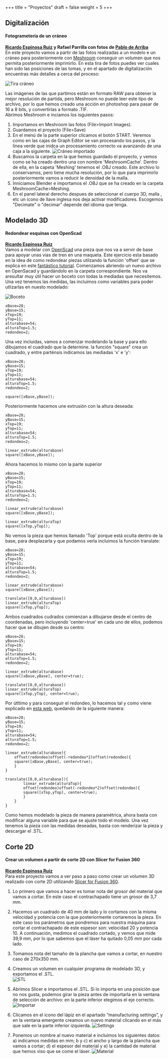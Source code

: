 +++
title = "Proyectos"
draft = false
weight = 5
+++
## Digitalización
#### Fotogrametería de un cráneo
**[Ricardo Espinosa Ruiz](https://www.ucm.es/directorio?id=30024) y Rafael Parrilla con fotos de [Pablo de Arriba](https://www.ucm.es/directorio?id=8570)**  
En este proyecto vamos a partir de las fotos realizadas a un modelo e un cráneo para posteriormente con [Meshroom](https://alicevision.org/#meshroom) conseguir un volumen que nos permita posteriormente imprimirlo. En esta tira de fotos puedes ver cuales han sido las posiciones de las tomas, y en el apartado de digitalización encuentras más detalles a cerca del proceso:  
  
![Tira cráneo](http://www.ricardoespinosa.es/tira_craneo.jpg)  
  
Las imágenes de las que partimos están en formato RAW para obtener la mejor resolución de partida, pero Meshroom no puede leer este tipo de archivo, por lo que hemos creado una acción en photoshop para pasar de 16 a 8 bits, y convertirlas a formato .TIF.  
Abrimos Meshroom e inciamos los isguientes pasos:  
1. Importamos en Meshroom las fotos (File>Import Images).
2. Guardamos el proyecto (File>Save)
3. En el menú de la parte superior clicamos el botón START. Veremos como en las cajas de Graph Editor se van procesando los pasos, y la linea verde que inidca un procesamiento correcto va avanzando de una caja a la siguiente.  ![Cráneo importado](http://www.ricardoespinosa.es/craneo-importado.jpg) 
4. Buscamos la carpeta en la que hemos guardado el proyecto, y vemos como se ha creado dentro una con nombre 'MeshroomCache'. Dentro de ella, en la capeta 'Meshing' tenemos el .OBJ creado. Este archivo lo conservamos, pero tiene mucha resolución, por lo que para imprimirlo posteriormente vamos a reducir le densidad de la malla. 
5. Inniciamos Blender e importamos el .OBJ que se ha creado en la carpeta MeshroomCache>Meshing.
6. En el panel lateral derecho despues de seleccionar el cuerpo 3D, malla , etc un icono de llave inglesa nos deja activar modificadores. Escogemos "Decimate" o "decimar" depende del idioma que tenga.


## Modelado 3D
#### Redondear esquinas con OpenScad
**[Ricardo Espinosa Ruiz](https://www.ucm.es/directorio?id=30024)**  
Vamos a modelar con [OpenScad](https://openscad.org/) una pieza que nos va a servir de base para apoyar unas vias de tren en una maqueta. Este ejercicio esta basado en la idea de como redondear piezas utilzando la función 'offset' que se explica en este [fantástico tutorial](https://learn.cadhub.xyz/docs/definitive-beginners/your-openscad-journey). Comenzamos abriendo un nuevo archivo en OpenSacad y guardándolo en la carpeta correspondiente. Nos va  aresultar muy útil hacer un boceto con todas la mediadas que necesitemos. Una vez tenemos las medidas, las incluimos como variables para poder utlizarlas en nuesto modelado:  
  
![Boceto](images/IMG_20240417_202328.jpg) 
  
~~~
xBase=28;
yBase=15;
xTop=19;
yTop=11;
alturabase=54;
alturaTop=1.5;
redondeo=2;
~~~  
Una vez incluidas, vamos a comenzar modelando la base y para ello dibujamos el cuadrado que la determine. la función "square" crea un cuadrado, y entre parténsis indicamos las mediadas 'x' e 'y':  
~~~
xBase=28;
yBase=15;
xTop=19;
yTop=11;
alturabase=54;
alturaTop=1.5;
redondeo=2;

square([xBase,yBase]);
~~~
Posteriormente hacemos une extrusión con la altura deseada:
~~~
xBase=28;
yBase=15;
xTop=19;
yTop=11;
alturabase=54;
alturaTop=1.5;
redondeo=2;

linear_extrude(alturabase)  
square([xBase,yBase]);
~~~
Ahora hacemos lo mismo con la parte superior
~~~
xBase=28;
yBase=15;
xTop=19;
yTop=11;
alturabase=54;
alturaTop=1.5;
redondeo=2;

linear_extrude(alturabase)  
square([xBase,yBase]);

linear_extrude(alturaTop)
square([xTop,yTop]);
~~~
No vemos la pieza que hemos llamado 'Top' porque está oculta dentro de la base, para desplazarla y que podamos verla incluimos la función translate:  
~~~
xBase=28;
yBase=15;
xTop=19;
yTop=11;
alturabase=54;
alturaTop=1.5;
redondeo=2;

linear_extrude(alturabase)  
square([xBase,yBase]);

translate([0,0,alturabase])
linear_extrude(alturaTop)
square([xTop,yTop]);
~~~
Ambos cuadrados cudrados comienzan a dibujarse desde el centro de coordenadas, pero incluyendo 'center=true' en cada uno de ellos, podemos hacer que se dibujen desde su centro:  
~~~
xBase=28;
yBase=15;
xTop=19;
yTop=11;
alturabase=54;
alturaTop=1.5;
redondeo=2;

linear_extrude(alturabase)  
square([xBase,yBase], center=true);

translate([0,0,alturabase])
linear_extrude(alturaTop)
square([xTop,yTop], center=true);
~~~
Por útltimo y para conseguir el redondeo, lo hacemos tal y como viene explicado en [esta web](https://learn.cadhub.xyz/docs/definitive-beginners/adding-fillets), quedando de la siguiente manera:  
~~~
xBase=28;
yBase=15;
xTop=19;
yTop=11;
alturabase=54;
alturaTop=1.5;
redondeo=2;

linear_extrude(alturabase){
    offset(redondeo)offset(-redondeo*2)offset(redondeo){
    square([xBase,yBase], center=true);
    }
}

translate([0,0,alturabase]){
        linear_extrude(alturaTop){
        offset(redondeo)offset(-redondeo*2)offset(redondeo){
        square([xTop,yTop], center=true);
        }
    }
}
~~~
Como hemos modelado la pieza de manera paramétrica, ahora basta con modificar alguna variable para que se ajuste todo el modelo. Una vez tenemos la pieza con las medidas deseadas, basta con renderizar la pieza y descargar el .STL.  
## Corte 2D  
#### Crear un volumen a partir de corte 2D con Slicer for Fusion 360  
**[Ricardo Espinosa Ruiz](https://www.ucm.es/directorio?id=30024)**  
Para este proyecto vamos a ver paso a paso como crear un volumen 3D realizado con corte 2D utilizando [Slicer for Fusion 360](https://www.autodesk.com/support/technical/article/caas/tsarticles/ts/3yg7zznS94MHNDG7KMV8Qg.html).  
1. Lo primero que vamos a hacer es tomar nota del grosor del material que vamos a cortar. En este caso el contrachapado tiene un grosor de 3,7 mm.
  
2. Hacemos un cuadrado de 40 mm de lado y lo cortamos con la misma velocidad y potencia con la que posteriormente cortaremos la pieza. En este caso los parámetros que pondremos para nuestra máquina para cortar el contrachapado de este espesor son: velocidad 20 y potencia 10. A continuación, medimos el cuadrado cortado, y vemos que mide 39,9 mm, por lo que sabemos que el láser ha quitado 0,05 mm por cada lado.
   
3. Tomamos nota del tamaño de la plancha que vamos a cortar, en nuestro caso de 270x350 mm.
   
4. Creamos un volumen en cualquier programa de modelado 3D, y exportamos el .STL.  
![STL](http://www.ricardoespinosa.es/stl.jpg)
  
5. Abrimos Slicer e importamos el .STL. Si lo importa en una posición que no nos gusta, podemos girar la pieza antes de importarla en la ventana de selección de archivo: en la parte inferior elegimos el eje correcto.  
![Importar](http://www.ricardoespinosa.es/import.jpg)

6. Clicamos en el icono del lápiz en el apartado “manufacturing settings”, y en la ventana emergente creamos un nuevo material clicando en el más que sale en la parte inferior izquierda.
![Settings](http://www.ricardoespinosa.es/settings.jpg)

7. Ponemos un nombre al nuevo material e incluimos los siguientes datos: a) indicamos medidas en mm; b y c) el ancho y largo de la plancha que vamos a cortar; d) el espesor del material y e) la cantidad de material que hemos viso que se come el láser.
![Material](http://www.ricardoespinosa.es/material.jpg)

